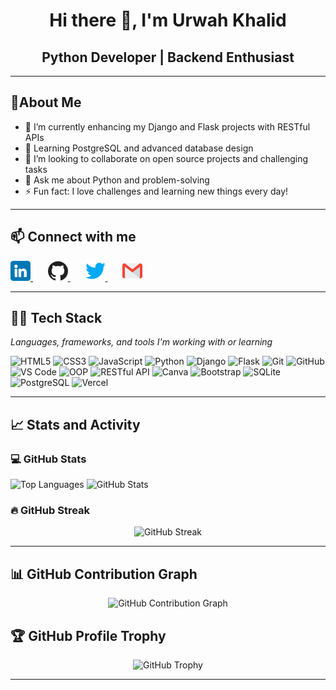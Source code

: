 <h1 align="center">Hi there 👋, I'm Urwah Khalid</h1>
<h2 align="center">Python Developer | Backend Enthusiast</h2>

---

## 🌟About Me

- 🔭 I’m currently enhancing my Django and Flask projects with RESTful APIs  
- 🌱 Learning PostgreSQL and advanced database design  
- 👯 I’m looking to collaborate on open source projects and challenging tasks  
- 💬 Ask me about Python and problem-solving  
- ⚡ Fun fact: I love challenges and learning new things every day!

---

## 📫 Connect with me


<a href="https://www.linkedin.com/in/urwah-khalid-988b7b268/" target="_blank" rel="noopener noreferrer" style="margin-right:12px;">
  <img src="images/linkedin.png" alt="LinkedIn" width="32" height="32" />
</a>&nbsp;&nbsp;

<a href="https://github.com/urwahkhalid00" target="_blank" rel="noopener noreferrer" style="margin-right:12px;">
  <img src="images/github.png" alt="GitHub" width="32" height="32" />
</a>&nbsp;&nbsp;

<a href="https://twitter.com/urwahkhalid" target="_blank" rel="noopener noreferrer" style="margin-right:12px;">
  <img src="images/twitter.png" alt="Twitter" width="32" height="32" />
</a>&nbsp;&nbsp;

<a href="mailto:urwahkhalid00@gmail.com" target="_blank" rel="noopener noreferrer">
  <img src="images/gmail.png" alt="Email" width="32" height="32" />
</a>


---

## 👨‍💻 Tech Stack

<p><em>Languages, frameworks, and tools I'm working with or learning</em></p>

<p>
  <img src="https://img.shields.io/badge/-HTML5-E34F26?style=flat&logo=html5&logoColor=white" alt="HTML5" height="26" />
  <img src="https://img.shields.io/badge/-CSS3-1572B6?style=flat&logo=css3" alt="CSS3" height="26" />
  <img src="https://img.shields.io/badge/-JavaScript-F7DF1E?style=flat&logo=javascript&logoColor=black" alt="JavaScript" height="26" />
  <img src="https://img.shields.io/badge/-Python-3776AB?style=flat&logo=python&logoColor=white" alt="Python" height="26" />
  <img src="https://img.shields.io/badge/-Django-092E20?style=flat&logo=django" alt="Django" height="26" />
  <img src="https://img.shields.io/badge/-Flask-000000?style=flat&logo=flask" alt="Flask" height="26" />
  <img src="https://img.shields.io/badge/-Git-FF5733?style=flat&logo=git&logoColor=white" alt="Git" height="26" />
  <img src="https://img.shields.io/badge/-GitHub-181717?style=flat&logo=github" alt="GitHub" height="26" />
  <img src="https://img.shields.io/badge/-VS%20Code-007ACC?style=flat&logo=visual-studio-code&logoColor=white" alt="VS Code" height="26" />
  <img src="https://img.shields.io/badge/-Object_Oriented_Programming-007ACC?style=flat" alt="OOP" height="26" />
  <img src="https://img.shields.io/badge/-RESTful_API-00BCD4?style=flat&logo=rest&logoColor=white" alt="RESTful API" height="26" />
  <img src="https://img.shields.io/badge/-Canva-00C4CC?style=flat&logo=canva&logoColor=white" alt="Canva" height="26" />
  <img src="https://img.shields.io/badge/-Bootstrap-563D7C?style=flat&logo=bootstrap" alt="Bootstrap" height="26" />
  <img src="https://img.shields.io/badge/-SQLite-003B57?style=flat&logo=sqlite&logoColor=white" alt="SQLite" height="26" />
  <img src="https://img.shields.io/badge/-PostgreSQL-316192?style=flat&logo=postgresql&logoColor=white" alt="PostgreSQL" height="26" />
  <img src="https://img.shields.io/badge/-Vercel-000000?style=flat&logo=vercel&logoColor=white" alt="Vercel" height="26" />

</p>

---

## 📈 Stats and Activity

### 💻 GitHub Stats

<p>
  <img src="https://github-readme-stats.vercel.app/api/top-langs/?username=urwahkhalid00&layout=compact&theme=light" alt="Top Languages" />
  <img src="https://github-readme-stats.vercel.app/api?username=urwahkhalid00&show_icons=true&theme=light" alt="GitHub Stats" />
</p>



### 🔥 GitHub Streak

<p align="center">
  <img src="https://<your-app>.vercel.app/?user=urwahkhalid00&theme=light" alt="GitHub Streak" />

</p>


---

## 📊  GitHub Contribution Graph

<p align="center">
  <img src="https://github-readme-activity-graph.vercel.app/graph?username=urwahkhalid00&theme=github-light" alt="GitHub Contribution Graph" />
</p>

## 🏆 GitHub Profile Trophy

<p align="center">
  <img src="https://github-profile-trophy.vercel.app/?username=urwahkhalid00&theme=flat&no-frame=true&margin-w=5" alt="GitHub Trophy" />
</p>


---


